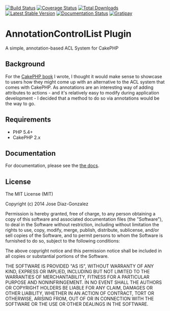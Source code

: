 [![Build Status](hhttps://img.shields.io/travis/josegonzalez/cakephp-annotation-control-list/master.svg?style=flat-square)](https://travis-ci.org/josegonzalez/cakephp-annotation-control-list) 
[![Coverage Status](https://img.shields.io/coveralls/josegonzalez/cakephp-annotation-control-list.svg?style=flat-square)](https://coveralls.io/r/josegonzalez/cakephp-annotation-control-list?branch=master) 
[![Total Downloads](https://img.shields.io/packagist/dt/josegonzalez/cakephp-annotation-control-list.svg?style=flat-square)](https://packagist.org/packages/josegonzalez/cakephp-annotation-control-list) 
[![Latest Stable Version](https://img.shields.io/packagist/v/josegonzalez/cakephp-annotation-control-list.svg?style=flat-square)](https://packagist.org/packages/josegonzalez/cakephp-annotation-control-list) 
[![Documentation Status](https://readthedocs.org/projects/cakephp-annotation-control-list/badge/?version=latest&style=flat-square)](https://readthedocs.org/projects/cakephp-annotation-control-list/?badge=latest)
[![Gratipay](https://img.shields.io/gratipay/josegonzalez.svg?style=flat-square)](https://gratipay.com/~josegonzalez/)

# AnnotationControlList Plugin

A simple, annotation-based ACL System for CakePHP

## Background

For the [CakePHP book](http://josediazgonzalez.com/cakephp-book/) I wrote, I thought it would make sense to showcase to users how they might come up with an alternative to the ACL system that comes with CakePHP. As annotations are an interesting way of adding attributes to actions - and it's relatively easy to modify during application development - I decided that a method to do so via annotations would be the way to go.

## Requirements

* PHP 5.4+
* CakePHP 2.x

## Documentation
For documentation, please see the [the docs](http://cakephp-annotation-control-list.readthedocs.org/en/latest/).

## License

The MIT License (MIT)

Copyright (c) 2014 Jose Diaz-Gonzalez

Permission is hereby granted, free of charge, to any person obtaining a copy
of this software and associated documentation files (the "Software"), to deal
in the Software without restriction, including without limitation the rights
to use, copy, modify, merge, publish, distribute, sublicense, and/or sell
copies of the Software, and to permit persons to whom the Software is
furnished to do so, subject to the following conditions:

The above copyright notice and this permission notice shall be included in
all copies or substantial portions of the Software.

THE SOFTWARE IS PROVIDED "AS IS", WITHOUT WARRANTY OF ANY KIND, EXPRESS OR
IMPLIED, INCLUDING BUT NOT LIMITED TO THE WARRANTIES OF MERCHANTABILITY,
FITNESS FOR A PARTICULAR PURPOSE AND NONINFRINGEMENT. IN NO EVENT SHALL THE
AUTHORS OR COPYRIGHT HOLDERS BE LIABLE FOR ANY CLAIM, DAMAGES OR OTHER
LIABILITY, WHETHER IN AN ACTION OF CONTRACT, TORT OR OTHERWISE, ARISING FROM,
OUT OF OR IN CONNECTION WITH THE SOFTWARE OR THE USE OR OTHER DEALINGS IN
THE SOFTWARE.
